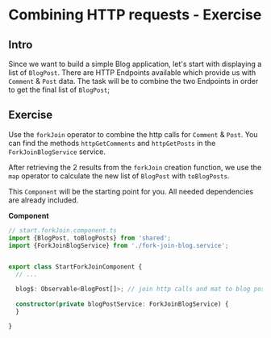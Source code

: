 # Combining HTTP requests - Exercise

## Intro

Since we want to build a simple Blog application, let's start with displaying a list of `BlogPost`.
There are HTTP Endpoints available which provide us with `Comment` & `Post` data. The task will be to combine the two Endpoints in
order to get the final list of `BlogPost`;
 
## Exercise

Use the `forkJoin` operator to combine the http calls for `Comment` & `Post`.
You can find the methods `httpGetComments` and `httpGetPosts` in the `ForkJoinBlogService` service.
  
After retrieving the 2 results from the `forkJoin` creation function,
we use the `map` operator to calculate the new list of `BlogPost` with `toBlogPosts`.

This `Component` will be the starting point for you. All needed dependencies are already included.

**Component**
```Typescript
// start.forkJoin.component.ts 
import {BlogPost, toBlogPosts} from 'shared';
import {ForkJoinBlogService} from './fork-join-blog.service';


export class StartForkJoinComponent {
  // ...

  blog$: Observable<BlogPost[]>; // join http calls and mat to blog posts here 
  
  constructor(private blogPostService: ForkJoinBlogService) {
  }

}
```
